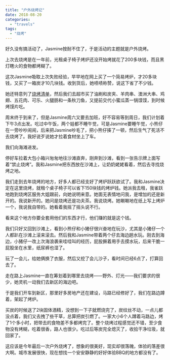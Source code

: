 ```yaml
---
title: "户外烧烤记"
date: 2018-08-20
categories: 
  - "travels"
tags: 
  - "烧烤"
---
```


好久没有搞活动了，Jasmine按耐不住了，于是活动的主题就是户外烧烤。

上次去烧烤是在一年前，光租桌子椅子烤炉还没开始烤就花了200多块钱，而且黑灯瞎火的食物都烤糊了。

这次Jasmine吸取上次失败经验，早早地在网上买了一个简易烤炉，才20多块钱，又买了一箱炭才10几块钱。收到货后，她啧啧称赞，说这下省了不少钱。

她还特意列了[烧烤清单](http://www.jfsay.com/archives/1467.html)，然后我们去超市买了油刷和炭夹、羊肉串、澳洲大串、鸡翅、五花肉、可乐、火腿肠和一条秋刀鱼，又提前交代小蜜瓜蒸一锅馍馍，到时候烤馍片吃。

周末终于到来了，但是Jasmine周六又要去加班，好不容易等到周日，我们计划着下午3点出发。吃过中午饭，两个娃都不睡午觉，可是Jasmine要睡午觉，小熊仔在一旁吵吵闹闹，后来把Jasmine吵毛了，把小熊仔揍了一顿，然后生气了死活不去烧烤了。我好说歹说她才拉着食材坐上了车。

我们向海滩进发。

停好车拉着大包小箱兴匆匆地往沙滩直奔，刚奔到沙滩，看到一张告示牌上面写着“禁止烧烤”。我和Jasmine把东西放在沙滩上，让奶奶姥姥看着，然后去寻找烧烤之地。

我们走到去年烧烤的地方，好多人都已经支好了烤炉跃跃欲试了。我和Jasmine决定在这里烧烤，就租个桌子椅子可以省下150块钱的烤炉钱。她派我去租，我雀跃地跑到烧烤区服务大姐跟前，向她说明来意。她面无表情地问我，是增加的还是新开的。我说新开的。她问是烧烤还是功夫茶。我说烧烤。她唰唰地在纸上写上烤炉一个，我说我自带的。她看着我摇了摇头说不行。

看来这个地方你要全套用他们的东西才行，他们赚的就是这个钱。

我们只好又回到沙滩上，看到小熊仔和小猪仔很兴奋地在玩沙，尤其是小猪仔一个人都趴在沙滩上滚来滚去。然后我和Jasmine带着两个仔去海边趟水玩。刚去到海边，小猪仔一改上次海浪袭来哇哇叫的经历，屁股撅着用手去摸水玩，后来干脆一屁股坐在水里，纸尿裤也湿了。

玩了一会儿，给她俩换了衣服，然后又挖了会儿沙子，看时间已经6点了，打算回去了。

走在路上Jasmine一直在筹划着到哪里去烧烤——野外、灯光——我们要求的很少，她灵机一动我们去新区的海边吧。

于是我们开车到新区，那里好多房地产还在建设，马路已经修好了，我们在路边蹲着，架起了烤炉。

买炭的时候送了2块固体酒精，没想到一下子就燃烧完了，炭纹丝不动，一点儿都没点着，我们又去拽了些干草，总算把炭引燃了。一家大小6个人蹲着马路边，烤了1个多小时，把带去的食物差不多都烤完了。整个烧烤过程感觉还不错，至少食物没有烤糊，吃着很香，路人也很少。吃过后等炭完全熄灭了，收拾干净垃圾，就回家了。

这应该是今年最后一次户外烧烤了，想象的很美好，现实却很落魄，体验的落差很大啊。城市发展很快，现在想找一个安安静静的好好体验BBQ的地方都没有了。
